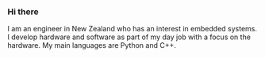 ### Hi there 

I am an engineer in New Zealand who has an interest in embedded systems. I develop hardware and software as part of my day job with a focus on the hardware. My main languages are Python and C++.

<!--
**Zephyr1371/Zephyr1371** is a ✨ _special_ ✨ repository because its `README.md` (this file) appears on your GitHub profile.

Here are some ideas to get you started:

- 🔭 I’m currently working on ...
- 🌱 I’m currently learning ...
- 👯 I’m looking to collaborate on ...
- 🤔 I’m looking for help with ...
- 💬 Ask me about ...
- 📫 How to reach me: ...
- 😄 Pronouns: ...
- ⚡ Fun fact: ...
-->

